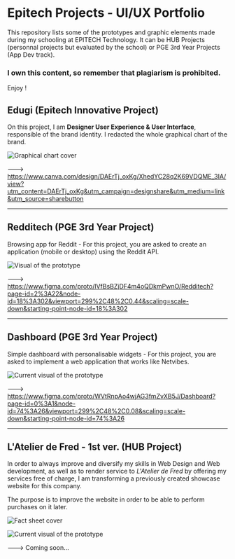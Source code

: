 # Epitech Projects - UI/UX Portfolio
This repository lists some of the prototypes and graphic elements made during my schooling at EPITECH Technology.
It can be HUB Projects (personnal projects but evaluated by the school) or PGE 3rd Year Projects (App Dev track).

### **I own this content, so remember that plagiarism is prohibited.**

Enjoy !

## Edugi (Epitech Innovative Project)

On this project, I am **Designer User Experience & User Interface**, responsible of the brand identity. I redacted the whole graphical chart of the brand.

![Graphical chart cover](https://user-images.githubusercontent.com/62648027/142601519-702c64ec-0bc1-4dc1-8cf6-096340830ae3.png)

  ---> https://www.canva.com/design/DAErTj_oxKg/XhedYC28q2K69VDQME_3IA/view?utm_content=DAErTj_oxKg&utm_campaign=designshare&utm_medium=link&utm_source=sharebutton

----------

## Redditech (PGE 3rd Year Project)

Browsing app for Reddit - For this project, you are asked to create an application (mobile or desktop) using the Reddit API.

![Visual of the prototype](https://user-images.githubusercontent.com/62648027/142596879-e7e8fc61-aa7c-4c25-b49e-ef3681a34670.png)

  ---> https://www.figma.com/proto/lVfBsBZjDF4m4oQDkmPwnO/Redditech?page-id=2%3A22&node-id=18%3A302&viewport=299%2C48%2C0.44&scaling=scale-down&starting-point-node-id=18%3A302

----------

## Dashboard (PGE 3rd Year Project)

Simple dashboard with personalisable widgets - For this project, you are asked to implement a web application that works like Netvibes.

![Current visual of the prototype](https://user-images.githubusercontent.com/62648027/142597412-3bad8ae4-2a5d-4718-a752-990839cde3e6.png)

  ---> https://www.figma.com/proto/WVtRnpAo4wjAG3fmZvXB5J/Dashboard?page-id=0%3A1&node-id=74%3A26&viewport=299%2C48%2C0.08&scaling=scale-down&starting-point-node-id=74%3A26

----------

## L'Atelier de Fred - 1st ver. (HUB Project)

In order to always improve and diversify my skills in Web Design and Web development, as well as to render service to *L'Atelier de Fred* by offering my services free of charge, I am transforming a previously created showcase website for this company.

The purpose is to improve the website in order to be able to perform purchases on it later.

![Fact sheet cover](https://user-images.githubusercontent.com/62648027/142602590-b69757b4-5c00-4105-8052-7b1e418bc9d0.png)

![Current visual of the prototype](https://user-images.githubusercontent.com/62648027/142602928-6c7995a0-075f-44f5-a4cb-05a6d0be8919.png)

  ---> Coming soon...
